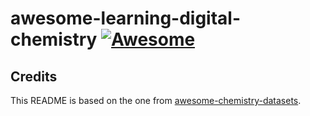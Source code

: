 # awesome-learning-digital-chemistry [![Awesome](https://awesome.re/badge-flat2.svg)](https://awesome.re)


## Credits 

This README is based on the one from [awesome-chemistry-datasets](https://github.com/kjappelbaum/awesome-chemistry-datasets).